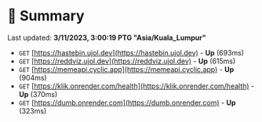 # 📖 Summary
Last updated: **3/11/2023, 3:00:19 PTG "Asia/Kuala_Lumpur"**

- `GET` [https://hastebin.ujol.dev](https://hastebin.ujol.dev) - **Up** (693ms)
- `GET` [https://reddviz.ujol.dev](https://reddviz.ujol.dev) - **Up** (615ms)
- `GET` [https://memeapi.cyclic.app](https://memeapi.cyclic.app) - **Up** (904ms)
- `GET` [https://klik.onrender.com/health](https://klik.onrender.com/health) - **Up** (370ms)
- `GET` [https://dumb.onrender.com](https://dumb.onrender.com) - **Up** (323ms)
